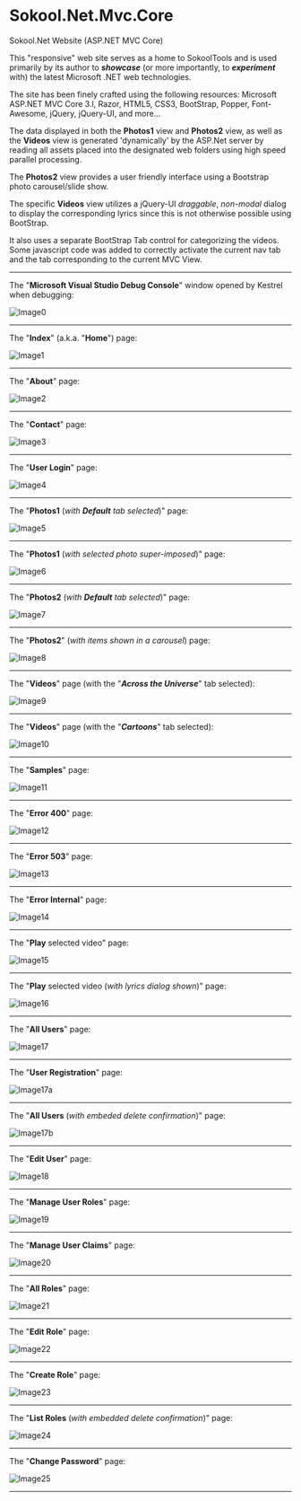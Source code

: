 <link href="markdown.css" rel="stylesheet"/>

# Sokool.Net.Mvc.Core
Sokool.Net Website (ASP.NET MVC Core)

This "responsive" web site serves as a home to SokoolTools and is used primarily by its author to <i><b>showcase</b></i> (or more importantly, to <i><b>experiment</b></i> with) the latest Microsoft .NET web technologies.

The site has been finely crafted using the following resources: Microsoft ASP.NET MVC Core 3.l, Razor, HTML5, CSS3, BootStrap, Popper, Font-Awesome, jQuery, jQuery-UI, and more...

The data displayed in both the <b>Photos1</b> view and <b>Photos2</b> view,	as well as the <b>Videos</b> view is generated 'dynamically' by the ASP.Net server by reading all assets placed into the designated web folders using high speed parallel processing.

The <b>Photos2</b> view provides a user friendly interface using a Bootstrap photo carousel/slide show.

The specific <b>Videos</b> view utilizes a jQuery-UI <i>draggable</i>, <i>non-modal</i> dialog to display the corresponding lyrics since this is not otherwise possible using BootStrap.

It also uses a separate BootStrap Tab control for categorizing the videos. Some javascript code was added to correctly activate the current nav tab and the tab corresponding to the current MVC View.

<hr/>

The "<b>Microsoft Visual Studio Debug Console</b>" window opened by Kestrel when debugging:

![Image0](Images/Image0.png "Microsoft Visual Studio Debug Console")

<hr/>

The "<b>Index</b>" (a.k.a. "<b>Home</b>") page:

![Image1](Images/Image1.png "~/Views/Home/Index")

<hr/>

The "<b>About</b>" page:

![Image2](Images/Image2.png "~/Views/Home/About")

<hr/>

The "<b>Contact</b>" page:

![Image3](Images/Image3.png "~/Views/Home/Contact")

<hr/>

The "<b>User Login</b>" page:

![Image4](Images/Image4.png "~/Views/Account/Login")

<hr/>

The "<b>Photos1</b> (<i>with <b>Default</b> tab selected</i>)" page:

![Image5](Images/Image5.png "~/Views/Photos/Photos1")

<hr/>

The "<b>Photos1</b> (<i>with selected photo super-imposed</i>)" page:

![Image6](Images/Image6.png "~/Views/Photos/Photos1 view (Default tab selected)")

<hr/>

The "<b>Photos2</b> (<i>with <b>Default</b> tab selected</i>)" page:

![Image7](Images/Image7.png "~/Views/Assets/Photos/Default")

<hr/>

The "<b>Photos2</b>" (<i>with items shown in a carousel</i>) page:

![Image8](Images/Image8.png "Assets/Photos/Default/Image1.jpg")

<hr/>

The "<b>Videos</b>" page (with the "<b><i>Across the Universe</i></b>" tab selected):

![Image9](Images/Image9.png "~/Views/Videos view ('Across the Universe' tab selected)")

<hr/>

The "<b>Videos</b>" page (with the "<b><i>Cartoons</i></b>" tab selected):

![Image10](Images/Image10.png "~/Views/Videos view ('Cartoons' tab selected)")

<hr/>

The "<b>Samples</b>" page:

![Image11](Images/Image11.png "~/Views/Samples/Sample1")

<hr/>

The "<b>Error 400</b>" page:

![Image12](Images/Image12.png "~/Views/Shared/Error")

<hr/>

The "<b>Error 503</b>" page:

![Image13](Images/Image13.png "~/Views/Shared/Error")

<hr/>

The "<b>Error Internal</b>" page:

![Image14](Images/Image14.png "~/Views/Shared/Error")

<hr/>

The "<b>Play</b> selected video" page:

![Image15](Images/Image15.png "~/Views/Videos/Show")

<hr/>

The "<b>Play</b> selected video (<i>with lyrics dialog shown</i>)" page:

![Image16](Images/Image16.png "~/Views/Videos/Show")

<hr/>

The "<b>All Users</b>" page:

![Image17](Images/Image17.png "~/Views/Administration/ListUsers")

<hr/>

The "<b>User Registration</b>" page:

![Image17a](Images/Image17a.png "~/Views/Administration/Register")

<hr/>

The "<b>All Users</b> (<i>with embeded delete confirmation</i>)" page:

![Image17b](Images/Image17b.png "~/Views/Administration/ListUsers")

<hr/>

The "<b>Edit User</b>" page:

![Image18](Images/Image18.png "~/Views/~/Views/Administration/EditUser")

<hr/>

The "<b>Manage User Roles</b>" page:

![Image19](Images/Image19.png "~/Views/Administration/ManageUserRoles")

<hr/>

The "<b>Manage User Claims</b>" page:

![Image20](Images/Image20.png "~/Views/Administration/ManageUserClaims")

<hr/>

The "<b>All Roles</b>" page:

![Image21](Images/Image21.png "~/Views/Administration/ListRoles")

<hr/>

The "<b>Edit Role</b>" page:

![Image22](Images/Image22.png "~/Views/Administration/EditRole")

<hr/>

The "<b>Create Role</b>" page:

![Image23](Images/Image23.png "~/Views/Administration/CreateRole")

<hr/>

The "<b>List Roles</b> (<i>with embedded delete confirmation</i>)" page:

![Image24](Images/Image24.png "~/Views/Administration/ListRoles")

<hr/>

The "<b>Change Password</b>" page:

![Image25](Images/Image25.png "~/Views/Account/ChangePassword")

<hr/>

